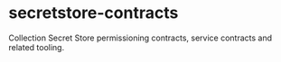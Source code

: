 # secretstore-contracts
Collection Secret Store permissioning contracts, service contracts and related tooling.
